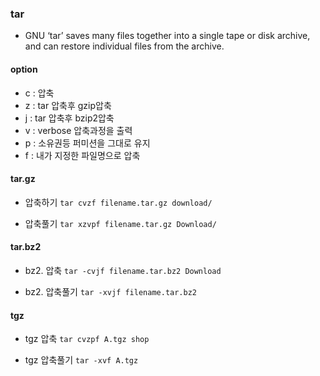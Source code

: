 ### tar
* GNU ‘tar’ saves many files together into a single tape or disk archive, and can restore individual files from the archive.

#### option
* c : 압축
* z : tar 압축후 gzip압축
* j : tar 압축후 bzip2압축
* v : verbose 압축과정을 출력
* p : 소유권등 퍼미션을 그대로 유지
* f : 내가 지정한 파일명으로 압축

#### tar.gz
* 압축하기
```tar cvzf filename.tar.gz download/```

* 압축풀기
```tar xzvpf filename.tar.gz Download/```

#### tar.bz2
* bz2. 압축
```tar -cvjf filename.tar.bz2 Download```

* bz2. 압축풀기
```tar -xvjf filename.tar.bz2```

#### tgz
* tgz 압축
```tar cvzpf A.tgz shop```

* tgz 압축풀기 
```tar -xvf A.tgz```
